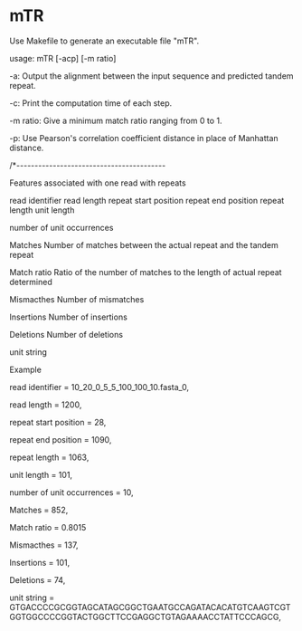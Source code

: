 # mTR
Use Makefile to generate an executable file "mTR".

usage: mTR [-acp] [-m ratio] <fasta file name> 

-a: Output the alignment between the input sequence and predicted tandem repeat.

-c: Print the computation time of each step.

-m ratio: Give a minimum match ratio ranging from 0 to 1.

-p: Use Pearson's correlation coefficient distance in place of Manhattan distance.


/*-----------------------------------------

Features associated with one read with repeats

read identifier
read length
repeat start position
repeat end position
repeat length
unit length    

number of unit occurrences 

Matches        Number of matches between the actual repeat and the tandem repeat

Match ratio   Ratio of the number of matches to the length of actual repeat determined

Mismacthes  Number of mismatches

Insertions      Number of insertions

Deletions       Number of deletions

unit string


Example

read identifier = 10_20_0_5_5_100_100_10.fasta_0,

read length = 1200,

repeat start position = 28,

repeat end position  = 1090,

repeat length = 1063,

unit length = 101,

number of unit occurrences = 10,

Matches  = 852,

Match ratio = 0.8015

Mismacthes = 137,

Insertions  = 101,

Deletions  = 74,

unit string = GTGACCCCGCGGTAGCATAGCGGCTGAATGCCAGATACACATGTCAAGTCGTGGTGGCCCCGGTACTGGCTTCCGAGGCTGTAGAAAACCTATTCCCAGCG,



